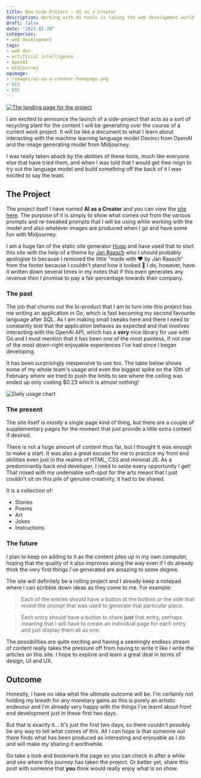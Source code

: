 ```yaml
---
title: New Side Project - AI as a Creator
description: Working with AI tools is taking the web development world by storm. This is how I plan to make use of it though.
draft: false
date: "2023-02-20"
categories:
- web development
tags:
- web dev
- artificial intelligence
- OpenAI
- midjourney
ogimage:
- /images/ai-as-a-creator-homepage.png
- 923
- 835
---
```


[![The landing page for the project](/images/ai-as-a-creator-homepage.png)](https://ai-as-a-creator.github.io)

I am excited to announce the launch of a side-project that acts as a sort of recycling plant for the content I will be generating over the course of a current work project. It will be like a document to what I learn about interacting with the machine learning language model _Davinci_ from OpenAI and the image generating model from Midjourney.

I was really taken aback by the abilities of these tools, much like everyone else that have tried them, and when I was told that I would get free reign to try out the language model and build something off the back of it I was excited to say the least.

## The Project

The project itself I have named **AI as a Creator** and you can view the [site here](https://ai-as-a-creator.github.io). The purpose of it is simply to show what comes out from the various prompts and re-tweaked prompts that I will be using while working with the model and also whatever images are produced when I go and have some fun with Midjourney.

I am a huge fan of the static site generator [Hugo](gohugo.io) and have used that to start this site with the help of a theme by [Jan Raasch](https://www.janraasch.com/) who I should probably apologise to because I removed the little "made with ♥ by Jan Raasch" from the footer because I couldn't stand how it looked 🙈 I do, however, have it written down several times in my notes that if this even generates any revenue then I promise to pay a fair percentage towards their company.

### The past

The job that churns out the bi-product that I am to turn into this project has me writing an application in Go, which is fast becoming my second favourite language after SQL. As I am making small tweaks here and there I need to constantly test that the application behaves as expected and that involves interacting with the OpenAI API, which has a **very** nice library for use with Go and I must mention that it has been one of the most painless, if not one of the most down-right enjoyable experiences I've had since I began developing.

It has been surprisingly inexpensive to use too. The table below shows some of my whole team's usage and even the biggest spike on the 10th of February where we tried to push the limits to see where the ceiling was ended up only costing $0.23 which is almost nothing!

![Daily usage chart](/images/openai-daily-usage.png)

### The present

The site itself is _mostly_ a single page kind of thing, but there are a couple of supplementary pages for the moment that just provide a little extra context if desired.

There is not a huge amount of content thus far, but I thought it was enough to make a start. It was also a great excuse for me to practice my front end abilities even just in the realms of HTML, CSS and minimal JS. As a predominantly back end developer, I need to seize every opportunity I get! That mixed with my undeniable soft-spot for the arts meant that I just couldn't sit on this pile of genuine creativity, it had to be shared.

It is a collection of:
- Stories
- Poems
- Art
- Jokes
- Instructions

### The future

I plan to keep on adding to it as the content piles up in my own computer, hoping that the quality of it also improves along the way even if I do already think the very first things I've generated are amazing to some degree.

The site will definitely be a rolling project and I already keep a notepad where I can scribble down ideas as they come to me. For example:

> Each of the entries should have a button at the bottom or the side that _reveal_ the prompt that was used to generate that particular piece.

> Each entry should have a button to share **just** that entry, perhaps meaning that I will have to create an individual page for each entry and just display them all as one.

The possibilities are quite exciting and having a seemingly endless stream of content really takes the pressure off from having to write it like I write the articles on this site. I hope to explore and learn a great deal in terms of design, UI and UX.

## Outcome

Honestly, I have no idea what the ultimate outcome will be. I'm certainly not holding my breath for any monetary gains as this is purely an artistic endevour and I'm already very happy with the things I've learnt about front end development just in these first two days.

But that is exactly it... It's just the first two days, so there couldn't possibly be any way to tell what comes of this. All I can hope is that someone out there finds what has been produced as interesting and enjoyable as I do and will make my sharing it worthwhile.

Go take a look and bookmark the page so you can check in after a while and see where this journey has taken the project. Or better yet, share this post with someone that **you** think would really enjoy what is on show.